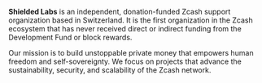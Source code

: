 **Shielded Labs** is an independent, donation-funded Zcash support organization
based in Switzerland. It is the first organization in the Zcash ecosystem
that has never received direct or indirect funding from the Development
Fund or block rewards.

Our mission is to build unstoppable private money that empowers human
freedom and self-sovereignty. We focus on projects that advance the
sustainability, security, and scalability of the Zcash network.
